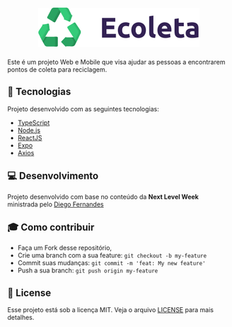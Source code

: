 
<h5 align="center">
    <img alt="Logo" title="#logo" src="https://github.com/moreira-ian/Ecoleta/blob/master/mobile/src/assets/logo%402x.png">
</h5>
Este é um projeto Web e Mobile que visa ajudar as pessoas a encontrarem pontos de coleta para reciclagem.


## :rocket: Tecnologias
Projeto desenvolvido com as seguintes tecnologias:
- [TypeScript](https://www.typescriptlang.org/)
- [Node.js](https://nodejs.org/en/)
- [ReactJS](https://reactjs.org/)
- [Expo](https://expo.io/)
- [Axios](https://www.npmjs.com/package/axios)

## :computer: Desenvolvimento
Projeto desenvolvido com base no conteúdo da <strong> Next Level Week</strong> ministrada pelo </b> [Diego Fernandes](https://github.com/diego3g)

## :mortar_board: Como contribuir

- Faça um Fork desse repositório,
- Crie uma branch com a sua feature: `git checkout -b my-feature`
- Commit suas mudanças: `git commit -m 'feat: My new feature'`
- Push a sua branch: `git push origin my-feature`

## :memo: License

Esse projeto está sob a licença MIT. Veja o arquivo [LICENSE](LICENSE.md) para mais detalhes.
